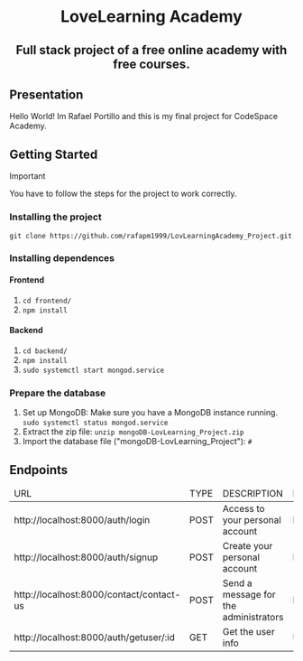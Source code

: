 <h1 align="center">LoveLearning Academy</h1>
<h2 align="center">Full stack project of a free online academy with free courses.</h2>
<h2>Presentation</h2>
Hello World! Im Rafael Portillo and this is my final project for CodeSpace Academy.


<h2>Getting Started</h2>

> [!IMPORTANT]
> You have to follow the steps for the project to work correctly.

<h3>Installing the project</h3>
<code>git clone https://github.com/rafapm1999/LovLearningAcademy_Project.git</code>

<h3>Installing dependences</h3>
<h4>Frontend</h4>
<ol>
  <li><code>cd frontend/</code></li>
  <li><code>npm install</code></li>
</ol>
<h4>Backend</h4>
<ol>
  <li><code>cd backend/</code></li>
  <li><code>npm install</code></li>
  <li><code>sudo systemctl start mongod.service</code></li>
</ol>
<h3>Prepare the database</h3>
<ol>
  <li>Set up MongoDB: Make sure you have a MongoDB instance running. <code>sudo systemctl status mongod.service</code></li>
  <li>Extract the zip file: <code>unzip mongoDB-LovLearning_Project.zip</code></li>
  <li>Import the database file ("mongoDB-LovLearning_Project"): <code>#</code></li>
</ol>
<h2>Endpoints</h2>
<table>
  <thead>
    <tr>
      <td>URL</td>
      <td>TYPE</td>
      <td>DESCRIPTION</td>
      <td>ROLE</td>
    </tr>
  </thead>
  <tbody>
    <tr>
      <td>http://localhost:8000/auth/login</td>
      <td>POST</td>
      <td>Access to your personal account</td>
      <td>PUBLIC</td>
    </tr>
    <tr>
      <td>http://localhost:8000/auth/signup</td>
      <td>POST</td>
      <td>Create your personal account</td>
      <td>PUBLIC</td>
    </tr>
    <tr>
      <td>http://localhost:8000/contact/contact-us</td>
      <td>POST</td>
      <td>Send a message for the administrators</td>
      <td>PUBLIC</td>
    </tr>
    <tr>
      <td>http://localhost:8000/auth/getuser/:id</td>
      <td>GET</td>
      <td>Get the user info</td>
      <td>USER</td>
    </tr>
  </tbody>
</table>
